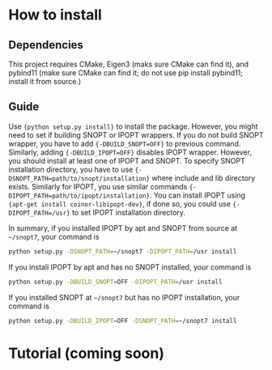 # How to install

## Dependencies
This project requires CMake, Eigen3 (maks sure CMake can find it), and pybind11 (make sure CMake can find
it; do not use pip install pybind11; install it from source.)

## Guide
Use `{python setup.py install}` to install the package.
However, you might need to set if building SNOPT or IPOPT wrappers.
If you do not build SNOPT wrapper, you have to add `{-DBUILD_SNOPT=OFF}` to previous command.
Similarly, adding `{-DBUILD_IPOPT=OFF}` disables IPOPT wrapper.
However, you should install at least one of IPOPT and SNOPT.
To specify SNOPT installation directory, you have to use `{-DSNOPT_PATH=path/to/snopt/installation}` where include and lib directory exists.
Similarly for IPOPT, you use similar commands `{-DIPOPT_PATH=path/to/ipopt/installation}`.
You can install IPOPT using `{apt-get install coinor-libipopt-dev}`, if done so, you could use `{-DIPOPT_PATH=/usr}` to set IPOPT installation directory.

In summary, if you installed IPOPT by apt and SNOPT from source at `~/snopt7`, your command is
```bash
python setup.py -DSNOPT_PATH=~/snopt7 -DIPOPT_PATH=/usr install
```
If you install IPOPT by apt and has no SNOPT installed, your command is
```bash
python setup.py -DBUILD_SNOPT=OFF -DIPOPT_PATH=/usr install
```
If you installed SNOPT at `~/snopt7` but has no IPOPT installation, your command is
```bash
python setup.py -DBUILD_IPOPT=OFF -DSNOPT_PATH=~/snopt7 install
```

# Tutorial (coming soon)
